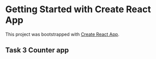 # Getting Started with Create React App

This project was bootstrapped with [Create React App](https://github.com/facebook/create-react-app).

## Task 3 Counter app
